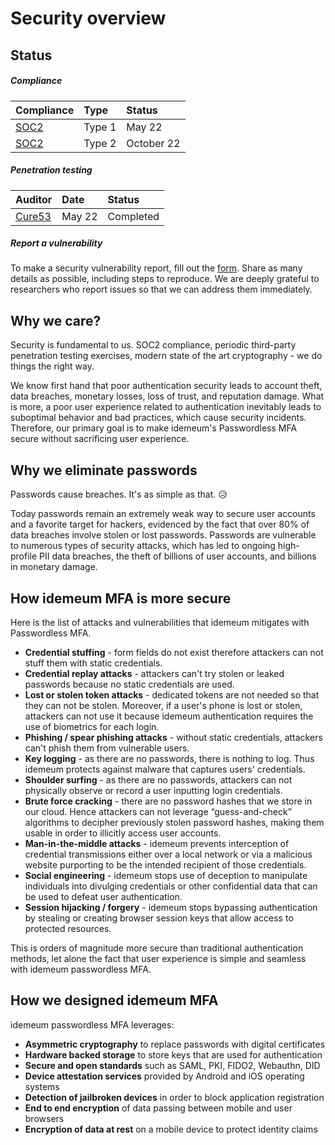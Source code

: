 # Security overview

## Status
##### Compliance
| Compliance        | Type           | Status  |
| ------------- |:-------------| :-----|
| [SOC2](https://us.aicpa.org/interestareas/frc/assuranceadvisoryservices/aicpasoc2report)      | Type 1 | May 22 |
| [SOC2](https://us.aicpa.org/interestareas/frc/assuranceadvisoryservices/aicpasoc2report)      | Type 2 | October 22 |

##### Penetration testing

| Auditor        | Date           | Status  |
|:------------- |:-------------|:-----|
| [Cure53](https://cure53.de/)      | May 22 | Completed |


##### Report a vulnerability
To make a security vulnerability report, fill out the [form](https://form.typeform.com/to/Pl2gD33h). Share as many details as possible, including steps to reproduce. We are deeply grateful to researchers who report issues so that we can address them immediately.


## Why we care?

Security is fundamental to us. SOC2 compliance, periodic third-party penetration testing exercises, modern state of the art cryptography - we do things the right way.

We know first hand that poor authentication security leads to account theft, data breaches, monetary losses, loss of trust, and reputation damage. What is more, a poor user experience related to authentication inevitably leads to suboptimal behavior and bad practices, which cause security incidents. Therefore, our primary goal is to make idemeum's Passwordless MFA secure without sacrificing user experience.

## Why we eliminate passwords
Passwords cause breaches. It's as simple as that. 😥

Today passwords remain an extremely weak way to secure user accounts and a favorite target for hackers, evidenced by the fact that over 80% of data breaches involve stolen or lost passwords. Passwords are vulnerable to numerous types of security attacks, which has led to ongoing high-profile PII data breaches, the theft of billions of user accounts, and billions in monetary damage.

## How idemeum MFA is more secure
Here is the list of attacks and vulnerabilities that idemeum mitigates with Passwordless MFA.

* **Credential stuffing** - form fields do not exist therefore attackers can not stuff them with static credentials.
* **Credential replay attacks** - attackers can't try stolen or leaked passwords because no static credentials are used.
* **Lost or stolen token attacks** - dedicated tokens are not needed so that they can not be stolen. Moreover, if a user's phone is lost or stolen, attackers can not use it because idemeum authentication requires the use of biometrics for each login.
* **Phishing / spear phishing attacks** - without static credentials, attackers can't phish them from vulnerable users.
* **Key logging** - as there are no passwords, there is nothing to log. Thus idemeum protects against malware that captures users' credentials.
* **Shoulder surfing** - as there are no passwords, attackers can not physically observe or record a user inputting login credentials.
* **Brute force cracking** - there are no password hashes that we store in our cloud. Hence attackers can not leverage  “guess-and-check” algorithms to decipher previously stolen password hashes, making them usable in order to illicitly access user accounts.
* **Man-in-the-middle attacks** - idemeum prevents interception of credential transmissions either over a local network or via a malicious website purporting to be the intended recipient of those credentials.
* **Social engineering** - idemeum stops use of deception to manipulate individuals into divulging credentials or other confidential data that can be used to defeat user authentication.
* **Session hijacking / forgery** - idemeum stops bypassing authentication by stealing or creating browser session keys that allow access to protected resources.

This is orders of magnitude more secure than traditional authentication methods, let alone the fact that user experience is simple and seamless with idemeum passwordless MFA.

## How we designed idemeum MFA

idemeum passwordless MFA leverages:

* **Asymmetric cryptography** to replace passwords with digital certificates
* **Hardware backed storage** to store keys that are used for authentication
* **Secure and open standards** such as SAML, PKI, FIDO2, Webauthn, DID
* **Device attestation services** provided by Android and iOS operating systems
* **Detection of jailbroken devices** in order to block application registration
* **End to end encryption** of data passing between mobile and user browsers
* **Encryption of data at rest** on a mobile device to protect identity claims




